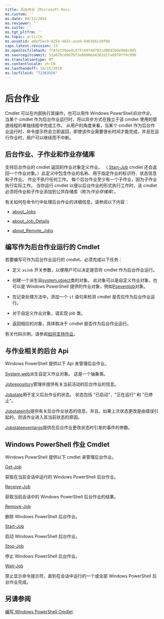 ```yaml
---
title: 后台作业 |Microsoft Docs
ms.custom: ''
ms.date: 09/13/2016
ms.reviewer: ''
ms.suite: ''
ms.tgt_pltfrm: ''
ms.topic: article
ms.assetid: a0ef5ac9-8254-4832-ace8-84b356c10f08
caps.latest.revision: 13
ms.openlocfilehash: ff4fe159eedc47fc69f4d783cd90d2b0e888c0d5
ms.sourcegitcommit: 52a67bcd9d7bf3e8600ea4302d1fa8970ff9c998
ms.translationtype: MT
ms.contentlocale: zh-CN
ms.lasthandoff: 10/15/2019
ms.locfileid: "72363556"
---
```

# <a name="background-jobs"></a>后台作业

Cmdlet 可以在内部执行其操作，也可以用作 Windows PowerShell*后台作业*。 当某个 cmdlet 作为后台作业运行时，将以异步方式在独立于该 cmdlet 使用的管道线程的单独线程中完成工作。 从用户的角度来看，当某个 cmdlet 作为后台作业运行时，命令提示符会立即返回，即使该作业需要很长时间才能完成，并且在运行作业时，用户可以继续而不中断。

## <a name="background-jobs-child-jobs-and-the-job-repository"></a>后台作业、子作业和作业存储库

支持后台作业的 cmdlet 返回的作业对象定义作业。 （ [Start-Job](/powershell/module/Microsoft.PowerShell.Core/Start-Job) cmdlet 还会返回一个作业对象。）此定义中包含作业的名称、用于指定作业的标识符、状态信息和子作业。 作业不执行任何工作。 每个后台作业至少有一个子作业，因为子作业执行实际工作。 当你运行 cmdlet 以便以后台作业的形式执行工作时，该 cmdlet 必须将作业和子作业添加到公共存储库（称为*作业存储库*）。

有关如何在命令行中处理后台作业的详细信息，请参阅以下内容：

- [about_Jobs](/powershell/module/microsoft.powershell.core/about/about_jobs)

- [about_Job_Details](/powershell/module/microsoft.powershell.core/about/about_job_details)

- [about_Remote_Jobs](/powershell/module/microsoft.powershell.core/about/about_remote_jobs)

## <a name="writing-a-cmdlet-that-runs-as-a-background-job"></a>编写作为后台作业运行的 Cmdlet

若要编写可作为后台作业运行的 cmdlet，必须完成以下任务：

- 定义 `asJob` 开关参数，以便用户可以决定是否将 cmdlet 作为后台作业运行。

- 创建一个派生自[system.object](/dotnet/api/System.Management.Automation.Job)类的对象。 此对象可以是自定义作业对象，也可以是 Windows PowerShell 提供的作业对象，例如[Pseventjob](/dotnet/api/System.Management.Automation.PSEventJob)对象。

- 在记录处理方法中，添加一个 `if` 语句来检测 cmdlet 是否应作为后台作业运行。

- 对于自定义作业对象，请实现 job 类。

- 返回相应的对象，具体取决于 cmdlet 是否作为后台作业运行。

有关代码示例，请参阅[如何支持作业](./how-to-support-jobs.md)。

## <a name="background-job-related-apis"></a>与作业相关的后台 Api

Windows PowerShell 提供以下 Api 来管理后台作业。

[System.web](/dotnet/api/System.Management.Automation.Job)派生自定义作业对象。 这是一个抽象类。

[Jobrepository](/dotnet/api/System.Management.Automation.JobRepository)管理并提供有关当前活动的后台作业的信息。

[Jobstate](/dotnet/api/System.Management.Automation.JobState)用于定义后台作业的状态。 状态包括 "已启动"、"正在运行" 和 "已停止"。

[Jobstateinfo](/dotnet/api/System.Management.Automation.JobStateInfo)提供有关后台作业状态的信息，并且，如果上次状态更改是由错误引起的，则该作业进入其当前状态的原因。

[Jobstateeventargs](/dotnet/api/System.Management.Automation.JobStateEventArgs)提供在后台作业更改状态时引发的事件的参数。

## <a name="windows-powershell-job-cmdlets"></a>Windows PowerShell 作业 Cmdlet

Windows PowerShell 提供以下 cmdlet 来管理后台作业。

[Get-Job](/powershell/module/Microsoft.PowerShell.Core/Get-Job)

获取在当前会话中运行的 Windows PowerShell 后台作业。

[Receive-Job](/powershell/module/Microsoft.PowerShell.Core/Receive-Job)

获取当前会话中的 Windows PowerShell 后台作业的结果。

[Remove-Job](/powershell/module/Microsoft.PowerShell.Core/Remove-Job)

删除 Windows PowerShell 后台作业。

[Start-Job](/powershell/module/Microsoft.PowerShell.Core/Start-Job)

启动 Windows PowerShell 后台作业。

[Stop-Job](/powershell/module/Microsoft.PowerShell.Core/Stop-Job)

停止 Windows PowerShell 后台作业。

[Wait-Job](/powershell/module/Microsoft.PowerShell.Core/Wait-Job)

禁止显示命令提示符，直到在会话中运行的一个或全部 Windows PowerShell 后台作业完成。

## <a name="see-also"></a>另请参阅

[编写 Windows PowerShell Cmdlet](./writing-a-windows-powershell-cmdlet.md)

